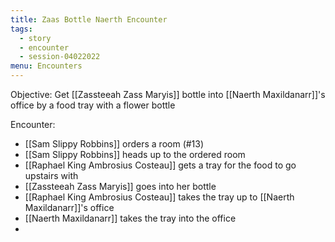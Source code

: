 ```yaml
---
title: Zaas Bottle Naerth Encounter
tags:
  - story
  - encounter
  - session-04022022
menu: Encounters
---
```


Objective: Get [[Zassteeah Zass Maryis]] bottle into [[Naerth Maxildanarr]]'s office by a food tray with a flower bottle

Encounter:
- [[Sam Slippy Robbins]] orders a room (#13)
- [[Sam Slippy Robbins]] heads up to the ordered room
- [[Raphael King Ambrosius Costeau]] gets a tray for the food to go upstairs with
- [[Zassteeah Zass Maryis]] goes into her bottle
- [[Raphael King Ambrosius Costeau]] takes the tray up to [[Naerth Maxildanarr]]'s office
- [[Naerth Maxildanarr]] takes the tray into the office
- 